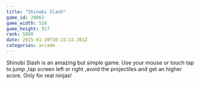 ```yaml
---
title: "Shinobi Slash"
game_id: 20062
game_width: 516
game_height: 917
rank: 5800
date: 2015-01-20T10:15:12.301Z
categories: arcade
---
```

Shinobi Slash is an amazing but simple game. Use your mouse or touch tap to jump ,tap screen left or right ,avoid the projectiles and get an higher score. Only for real ninjas!